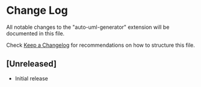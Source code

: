 # Change Log

All notable changes to the "auto-uml-generator" extension will be documented in this file.

Check [Keep a Changelog](http://keepachangelog.com/) for recommendations on how to structure this file.

## [Unreleased]

- Initial release